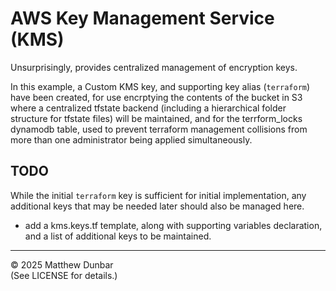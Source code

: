 # AWS Key Management Service (KMS)

Unsurprisingly, provides centralized management of encryption keys.

In this example, a Custom KMS key, and supporting key alias (`terraform`) have been created, for use encrptying the contents of the bucket in S3 where a centralized tfstate backend (including a hierarchical folder structure for tfstate files) will be maintained, and for the terrform_locks dynamodb table, used to prevent terraform management collisions from more than one administrator being applied simultaneously.

## TODO

While the initial `terraform` key is sufficient for initial implementation, any additional keys that may be needed later should also be managed here.

- add a kms.keys.tf template, along with supporting variables declaration, and a list of additional keys to be maintained.

<hr>

© 2025 Matthew Dunbar  
(See LICENSE for details.)